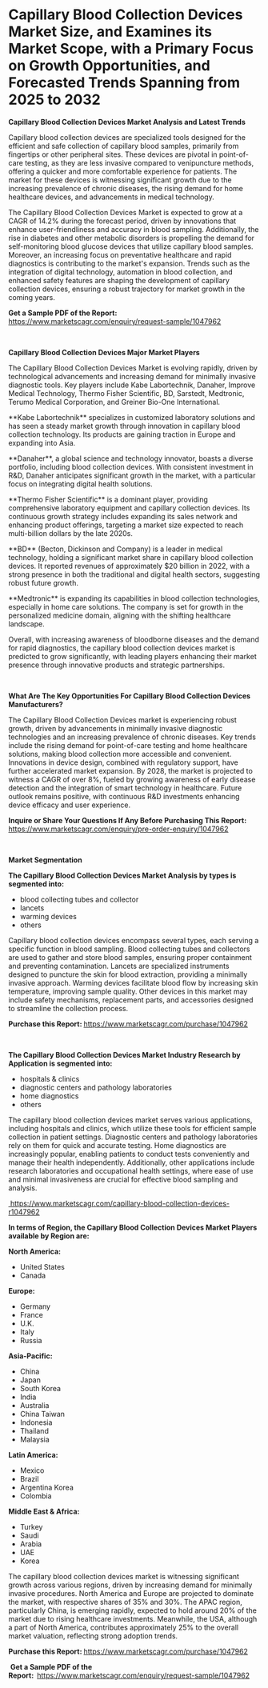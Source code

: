 <p><h1>Capillary Blood Collection Devices Market Size, and Examines its Market Scope, with a Primary Focus on Growth Opportunities, and Forecasted Trends Spanning from 2025 to 2032</h1></p><p><strong>Capillary Blood Collection Devices Market Analysis and Latest Trends</strong></p>
<p><p>Capillary blood collection devices are specialized tools designed for the efficient and safe collection of capillary blood samples, primarily from fingertips or other peripheral sites. These devices are pivotal in point-of-care testing, as they are less invasive compared to venipuncture methods, offering a quicker and more comfortable experience for patients. The market for these devices is witnessing significant growth due to the increasing prevalence of chronic diseases, the rising demand for home healthcare devices, and advancements in medical technology.</p><p>The Capillary Blood Collection Devices Market is expected to grow at a CAGR of 14.2% during the forecast period, driven by innovations that enhance user-friendliness and accuracy in blood sampling. Additionally, the rise in diabetes and other metabolic disorders is propelling the demand for self-monitoring blood glucose devices that utilize capillary blood samples. Moreover, an increasing focus on preventative healthcare and rapid diagnostics is contributing to the market's expansion. Trends such as the integration of digital technology, automation in blood collection, and enhanced safety features are shaping the development of capillary collection devices, ensuring a robust trajectory for market growth in the coming years.</p></p>
<p><strong>Get a Sample PDF of the Report:&nbsp;</strong> <a href="https://www.marketscagr.com/enquiry/request-sample/1047962?utm_campaign=3346&utm_medium=2&utm_source=Github&utm_content=ia&utm_term=16042025&utm_id=capillary-blood-collection-devices">https://www.marketscagr.com/enquiry/request-sample/1047962</a></p>
<p>&nbsp;</p>
<p><strong>Capillary Blood Collection Devices Major Market Players</strong></p>
<p><p>The Capillary Blood Collection Devices Market is evolving rapidly, driven by technological advancements and increasing demand for minimally invasive diagnostic tools. Key players include Kabe Labortechnik, Danaher, Improve Medical Technology, Thermo Fisher Scientific, BD, Sarstedt, Medtronic, Terumo Medical Corporation, and Greiner Bio-One International.</p><p>**Kabe Labortechnik** specializes in customized laboratory solutions and has seen a steady market growth through innovation in capillary blood collection technology. Its products are gaining traction in Europe and expanding into Asia.</p><p>**Danaher**, a global science and technology innovator, boasts a diverse portfolio, including blood collection devices. With consistent investment in R&D, Danaher anticipates significant growth in the market, with a particular focus on integrating digital health solutions.</p><p>**Thermo Fisher Scientific** is a dominant player, providing comprehensive laboratory equipment and capillary collection devices. Its continuous growth strategy includes expanding its sales network and enhancing product offerings, targeting a market size expected to reach multi-billion dollars by the late 2020s.</p><p>**BD** (Becton, Dickinson and Company) is a leader in medical technology, holding a significant market share in capillary blood collection devices. It reported revenues of approximately $20 billion in 2022, with a strong presence in both the traditional and digital health sectors, suggesting robust future growth.</p><p>**Medtronic** is expanding its capabilities in blood collection technologies, especially in home care solutions. The company is set for growth in the personalized medicine domain, aligning with the shifting healthcare landscape.</p><p>Overall, with increasing awareness of bloodborne diseases and the demand for rapid diagnostics, the capillary blood collection devices market is predicted to grow significantly, with leading players enhancing their market presence through innovative products and strategic partnerships.</p></p>
<p>&nbsp;</p>
<p><strong>What Are The Key Opportunities For Capillary Blood Collection Devices Manufacturers?</strong></p>
<p><p>The Capillary Blood Collection Devices market is experiencing robust growth, driven by advancements in minimally invasive diagnostic technologies and an increasing prevalence of chronic diseases. Key trends include the rising demand for point-of-care testing and home healthcare solutions, making blood collection more accessible and convenient. Innovations in device design, combined with regulatory support, have further accelerated market expansion. By 2028, the market is projected to witness a CAGR of over 8%, fueled by growing awareness of early disease detection and the integration of smart technology in healthcare. Future outlook remains positive, with continuous R&D investments enhancing device efficacy and user experience.</p></p>
<p><strong>Inquire or Share Your Questions If Any Before Purchasing This Report:</strong> <a href="https://www.marketscagr.com/enquiry/pre-order-enquiry/1047962?utm_campaign=3346&utm_medium=2&utm_source=Github&utm_content=ia&utm_term=16042025&utm_id=capillary-blood-collection-devices">https://www.marketscagr.com/enquiry/pre-order-enquiry/1047962</a></p>
<p>&nbsp;</p>
<p><strong>Market Segmentation</strong></p>
<p><strong>The Capillary Blood Collection Devices Market Analysis by types is segmented into:</strong></p>
<p><ul><li>blood collecting tubes and collector</li><li>lancets</li><li>warming devices</li><li>others</li></ul></p>
<p><p>Capillary blood collection devices encompass several types, each serving a specific function in blood sampling. Blood collecting tubes and collectors are used to gather and store blood samples, ensuring proper containment and preventing contamination. Lancets are specialized instruments designed to puncture the skin for blood extraction, providing a minimally invasive approach. Warming devices facilitate blood flow by increasing skin temperature, improving sample quality. Other devices in this market may include safety mechanisms, replacement parts, and accessories designed to streamline the collection process.</p></p>
<p><strong>Purchase this Report:&nbsp;</strong><a href="https://www.marketscagr.com/purchase/1047962?utm_campaign=3346&utm_medium=2&utm_source=Github&utm_content=ia&utm_term=16042025&utm_id=capillary-blood-collection-devices">https://www.marketscagr.com/purchase/1047962</a></p>
<p>&nbsp;</p>
<p><strong>The Capillary Blood Collection Devices Market Industry Research by Application is segmented into:</strong></p>
<p><ul><li>hospitals & clinics</li><li>diagnostic centers and pathology laboratories</li><li>home diagnostics</li><li>others</li></ul></p>
<p><p>The capillary blood collection devices market serves various applications, including hospitals and clinics, which utilize these tools for efficient sample collection in patient settings. Diagnostic centers and pathology laboratories rely on them for quick and accurate testing. Home diagnostics are increasingly popular, enabling patients to conduct tests conveniently and manage their health independently. Additionally, other applications include research laboratories and occupational health settings, where ease of use and minimal invasiveness are crucial for effective blood sampling and analysis.</p></p>
<p><a href="https://www.marketscagr.com/capillary-blood-collection-devices-r1047962?utm_campaign=3346&utm_medium=2&utm_source=Github&utm_content=ia&utm_term=16042025&utm_id=capillary-blood-collection-devices">&nbsp;https://www.marketscagr.com/capillary-blood-collection-devices-r1047962</a></p>
<p><strong>In terms of Region, the Capillary Blood Collection Devices Market Players available by Region are:</strong></p>
<p>
    <p> <strong> North America: </strong>
        <ul>
            <li>United States</li>
            <li>Canada</li>
        </ul>
        </p> 
    <p> <strong> Europe: </strong>
        <ul>
            <li>Germany</li>
            <li>France</li>
            <li>U.K.</li>
            <li>Italy</li>
            <li>Russia</li>
        </ul>
        </p> 
    <p> <strong> Asia-Pacific: </strong>
        <ul>
            <li>China</li>
            <li>Japan</li>
            <li>South Korea</li>
            <li>India</li>
            <li>Australia</li>
            <li>China Taiwan</li>
            <li>Indonesia</li>
            <li>Thailand</li>
            <li>Malaysia</li>
        </ul>
        </p> 
    <p> <strong> Latin America: </strong>
        <ul>
            <li>Mexico</li>
            <li>Brazil</li>
            <li>Argentina Korea</li>
            <li>Colombia</li>
        </ul>
        </p> 
    <p> <strong> Middle East & Africa: </strong>
        <ul>
            <li>Turkey</li>
            <li>Saudi</li>
            <li>Arabia</li>
            <li>UAE</li>
            <li>Korea</li>
        </ul>
    </p>
    </p>
<p><p>The capillary blood collection devices market is witnessing significant growth across various regions, driven by increasing demand for minimally invasive procedures. North America and Europe are projected to dominate the market, with respective shares of 35% and 30%. The APAC region, particularly China, is emerging rapidly, expected to hold around 20% of the market due to rising healthcare investments. Meanwhile, the USA, although a part of North America, contributes approximately 25% to the overall market valuation, reflecting strong adoption trends.</p></p>
<p><strong>Purchase this Report: </strong><a href="https://www.marketscagr.com/purchase/1047962?utm_campaign=3346&utm_medium=2&utm_source=Github&utm_content=ia&utm_term=16042025&utm_id=capillary-blood-collection-devices">https://www.marketscagr.com/purchase/1047962</a></p>
<p>&nbsp;<strong>Get a Sample PDF of the Report:&nbsp;&nbsp;</strong><a href="https://www.marketscagr.com/enquiry/request-sample/1047962?utm_campaign=3346&utm_medium=2&utm_source=Github&utm_content=ia&utm_term=16042025&utm_id=capillary-blood-collection-devices">https://www.marketscagr.com/enquiry/request-sample/1047962</a></p>
<p><strong></strong></p>
<p><p></p><p></p><p></p></p>